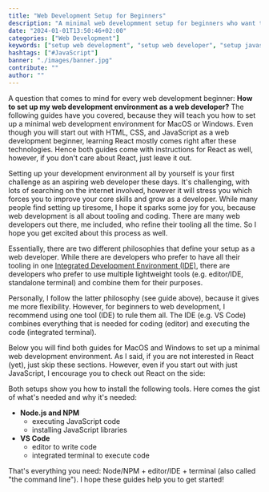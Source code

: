 ```yaml
---
title: "Web Development Setup for Beginners"
description: "A minimal web developmment setup for beginners who want to start their career as web developers ..."
date: "2024-01-01T13:50:46+02:00"
categories: ["Web Development"]
keywords: ["setup web development", "setup web developer", "setup javascript"]
hashtags: ["#JavaScript"]
banner: "./images/banner.jpg"
contribute: ""
author: ""
---
```


<Sponsorship />

A question that comes to mind for every web development beginner: **How to set up my web development environment as a web developer?** The following guides have you covered, because they will teach you how to set up a minimal web development environment for MacOS or Windows. Even though you will start out with HTML, CSS, and JavaScript as a web development beginner, learning React mostly comes right after these technologies. Hence both guides come with instructions for React as well, however, if you don't care about React, just leave it out.

Setting up your development environment all by yourself is your first challenge as an aspiring web developer these days. It's challenging, with lots of searching on the internet involved, however it will stress you which forces you to improve your core skills and grow as a developer. While many people find setting up tiresome, I hope it sparks some joy for you, because web development is all about tooling and coding. There are many web developers out there, me included, who refine their tooling all the time. So I hope you get excited about this process as well.

<ReadMore label="My personal Mac Setup for Web Development" link="/mac-setup-web-development/" />

Essentially, there are two different philosophies that define your setup as a web developer. While there are developers who prefer to have all their tooling in one [Integrated Development Environment (IDE)](https://en.wikipedia.org/wiki/Integrated_development_environment), there are developers who prefer to use multiple lightweight tools (e.g. editor/IDE, standalone terminal) and combine them for their purposes.

Personally, I follow the latter philosophy (see guide above), because it gives me more flexibility. However, for beginners to web development, I recommend using one tool (IDE) to rule them all. The IDE (e.g. VS Code) combines everything that is needed for coding (editor) and executing the code (integrated terminal).

Below you will find both guides for MacOS and Windows to set up a minimal web development environment. As I said, if you are not interested in React (yet), just skip these sections. However, even if you start out with just JavaScript, I encourage you to check out React on the side:

<ReadMore label="React setup for Windows" link="/react-js-windows-setup/" />
<ReadMore label="React setup for MacOS" link="/react-js-macos-setup/" />

Both setups show you how to install the following tools. Here comes the gist of what's needed and why it's needed:

* **Node.js and NPM**
  * executing JavaScript code
  * installing JavaScript libraries
* **VS Code**
  * editor to write code
  * integrated terminal to execute code

That's everything you need: Node/NPM + editor/IDE + terminal (also called "the command line"). I hope these guides help you to get started!
